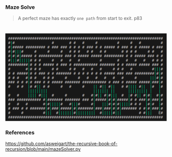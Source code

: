 ### Maze Solve
> A perfect maze has exactly `one path` from start to exit. p83   

#

![maze](https://github.com/minte9/algorithms-pages/blob/main/main/applications/maze_solve/maze_solve.png)


### References

https://github.com/asweigart/the-recursive-book-of-recursion/blob/main/mazeSolver.py
